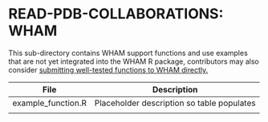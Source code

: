 # READ-PDB-COLLABORATIONS: WHAM

This sub-directory contains WHAM support functions and use examples that are not yet integrated into the WHAM R package, contributors may also consider [submitting well-tested functions to WHAM directly.](https://github.com/timjmiller/wham/blob/80b2b727fb62e09fb880267fcc648cbdb3a16882/.github/CONTRIBUTING.md)

| File | Description |
| ---- | ----------- |
| example_function.R    |  Placeholder description so table populates           |
|      |             |

